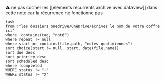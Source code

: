 ⚠️ ne pas cocher les [[éléments récurrents archive avec dataview]] dans cette note car la récurrence ne fonctionne pas
```dataview
task
from !"les dossiers onedrive/OneDrive/écrivez le nom de votre coffre ici"
where !contains(tag, "noté")
where repeat != null
where start or contains(file.path, "notes quotidiennes")
sort choice(start != null, start, date(file.name))
sort due desc
sort priority desc
sort scheduled desc
where !completed
WHERE status != "-"
WHERE status != "X"
```